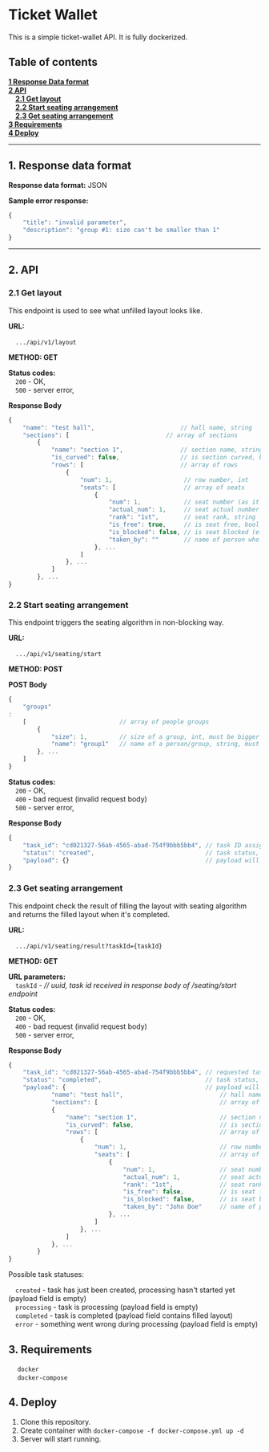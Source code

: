# Ticket Wallet

This is a simple ticket-wallet API. It is fully dockerized.

## Table of contents

**[1 Response Data format](#1)**      
**[2 API](#2)**   
&emsp;**[2.1 Get layout](#2.1)**  
&emsp;**[2.2 Start seating arrangement](#2.2)**  
&emsp;**[2.3 Get seating arrangement](#2.3)**  
**[3 Requirements](#3)**  
**[4 Deploy](#4)**

****
<a name="1">1. Response data format</a>
-  
**Response data format:** JSON                

**Sample error response:**
```js
{
    "title": "invalid parameter", 
    "description": "group #1: size can't be smaller than 1"
}
```

****
## <a name="2">2. API</a>

### <a name="2.1">2.1 Get layout</a>

This endpoint is used to see what unfilled layout looks like.

**URL:**

&emsp;`.../api/v1/layout`  

**METHOD: GET**

**Status codes:**  
&emsp;`200` - OK,  
&emsp;`500` - server error,  

**Response Body**
```js
{
    "name": "test hall",                        // hall name, string
	"sections": [                           // array of sections
        {
            "name": "section 1",                // section name, string
            "is_curved": false,                 // is section curved, bool
            "rows": [                           // array of rows
                {
                    "num": 1,                    // row number, int                 
                    "seats": [                   // array of seats
                        {
                            "num": 1,            // seat number (as it numbered in a hall), int
                            "actual_num": 1,     // seat actual number (in order, from left to right), int
                            "rank": "1st",       // seat rank, string
                            "is_free": true,     // is seat free, bool
                            "is_blocked": false, // is seat blocked (e.g. for technical purpose), bool
                            "taken_by": ""       // name of person who bought this seat (empty if the seat is free or blocked), string
                        }, ...
                    ]
                }, ...
            ]
        }, ...
}
```

### <a name="2.2">2.2 Start seating arrangement</a>

This endpoint triggers the seating algorithm in non-blocking way.

**URL:**

&emsp;`.../api/v1/seating/start`

**METHOD: POST**

**POST Body**
```js
{
    "groups"
:
    [                          // array of people groups
        {
            "size": 1,         // size of a group, int, must be bigger than 1
            "name": "group1"   // name of a person/group, string, must be non-empty
        }, ...
    ]
}
```

**Status codes:**  
&emsp;`200` - OK,  
&emsp;`400` - bad request (invalid request body)  
&emsp;`500` - server error,

**Response Body**

```js
{
	"task_id": "cd021327-56ab-4565-abad-754f9bbb5bb4", // task ID assigned to task filling the layout with groups from request, UUID, 
	"status": "created",                               // task status, string
	"payload": {}                                      // payload will always be empty for this endpoint
}
```

### <a name="2.3">2.3 Get seating arrangement</a>

This endpoint check the result of filling the layout with seating algorithm and returns the filled layout when it's completed.

**URL:**

&emsp;`.../api/v1/seating/result?taskId={taskId}`  

**METHOD: GET**

**URL parameters:**  
&emsp;`taskId` - *// uuid, task id received in response body of /seating/start endpoint*

**Status codes:**  
&emsp;`200` - OK,  
&emsp;`400` - bad request (invalid request body)  
&emsp;`500` - server error,

**Response Body**

```js
{
	"task_id": "cd021327-56ab-4565-abad-754f9bbb5bb4", // requested task ID, UUID, 
	"status": "completed",                             // task status, string
	"payload": {                                       // payload will always be empty for this endpoint
            "name": "test hall",                           // hall name, string
            "sections": [                                  // array of sections
            {
                "name": "section 1",                       // section name, string
                "is_curved": false,                        // is section curved, bool
                "rows": [                                  // array of rows
                    {
                        "num": 1,                          // row number, int                 
                        "seats": [                         // array of seats
                            {
                                "num": 1,                  // seat number (as it numbered in a hall), int
                                "actual_num": 1,           // seat actual number (in order, from left to right), int
                                "rank": "1st",             // seat rank, string
                                "is_free": false,          // is seat free, bool
                                "is_blocked": false,       // is seat blocked (e.g. for technical purpose), bool
                                "taken_by": "John Doe"     // name of person who bought this seat (empty if the seat is free or blocked), string
                            }, ...
                        ]
                    }, ...
                ]
            }, ...
        }
}
```

Possible task statuses:

&emsp;`created` - task has just been created, processing hasn't started yet (payload field is empty)  
&emsp;`processing` - task is processing (payload field is empty)  
&emsp;`completed` - task is completed (payload field contains filled layout)  
&emsp;`error` - something went wrong during processing (payload field is empty)

## <a name="3">3. Requirements</a>

&emsp; `docker`  
&emsp; `docker-compose`

## <a name="4">4. Deploy</a>

1. Clone this repository.
2. Create container with `docker-compose -f docker-compose.yml up -d`
3. Server will start running. 